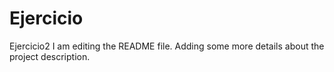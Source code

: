 # Ejercicio
Ejercicio2
I am editing the README file. Adding some more details about the project description.
